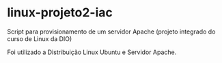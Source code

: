 # linux-projeto2-iac
Script para provisionamento de um servidor Apache (projeto integrado do curso de Linux da DIO)

Foi utilizado a Distribuição Linux Ubuntu e Servidor Apache.
